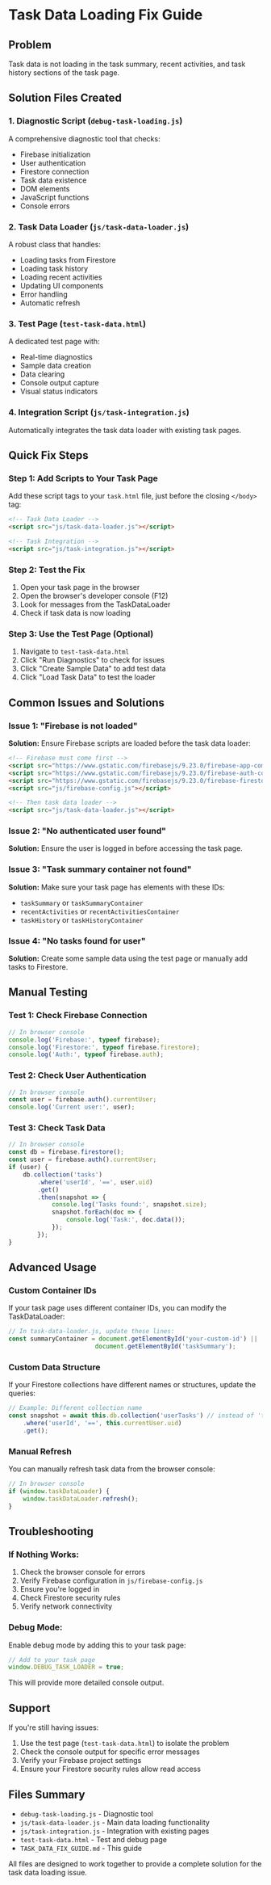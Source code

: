 # Task Data Loading Fix Guide

## Problem
Task data is not loading in the task summary, recent activities, and task history sections of the task page.

## Solution Files Created

### 1. Diagnostic Script (`debug-task-loading.js`)
A comprehensive diagnostic tool that checks:
- Firebase initialization
- User authentication
- Firestore connection
- Task data existence
- DOM elements
- JavaScript functions
- Console errors

### 2. Task Data Loader (`js/task-data-loader.js`)
A robust class that handles:
- Loading tasks from Firestore
- Loading task history
- Loading recent activities
- Updating UI components
- Error handling
- Automatic refresh

### 3. Test Page (`test-task-data.html`)
A dedicated test page with:
- Real-time diagnostics
- Sample data creation
- Data clearing
- Console output capture
- Visual status indicators

### 4. Integration Script (`js/task-integration.js`)
Automatically integrates the task data loader with existing task pages.

## Quick Fix Steps

### Step 1: Add Scripts to Your Task Page
Add these script tags to your `task.html` file, just before the closing `</body>` tag:

```html
<!-- Task Data Loader -->
<script src="js/task-data-loader.js"></script>

<!-- Task Integration -->
<script src="js/task-integration.js"></script>
```

### Step 2: Test the Fix
1. Open your task page in the browser
2. Open the browser's developer console (F12)
3. Look for messages from the TaskDataLoader
4. Check if task data is now loading

### Step 3: Use the Test Page (Optional)
1. Navigate to `test-task-data.html`
2. Click "Run Diagnostics" to check for issues
3. Click "Create Sample Data" to add test data
4. Click "Load Task Data" to test the loader

## Common Issues and Solutions

### Issue 1: "Firebase is not loaded"
**Solution:** Ensure Firebase scripts are loaded before the task data loader:
```html
<!-- Firebase must come first -->
<script src="https://www.gstatic.com/firebasejs/9.23.0/firebase-app-compat.js"></script>
<script src="https://www.gstatic.com/firebasejs/9.23.0/firebase-auth-compat.js"></script>
<script src="https://www.gstatic.com/firebasejs/9.23.0/firebase-firestore-compat.js"></script>
<script src="js/firebase-config.js"></script>

<!-- Then task data loader -->
<script src="js/task-data-loader.js"></script>
```

### Issue 2: "No authenticated user found"
**Solution:** Ensure the user is logged in before accessing the task page.

### Issue 3: "Task summary container not found"
**Solution:** Make sure your task page has elements with these IDs:
- `taskSummary` or `taskSummaryContainer`
- `recentActivities` or `recentActivitiesContainer`
- `taskHistory` or `taskHistoryContainer`

### Issue 4: "No tasks found for user"
**Solution:** Create some sample data using the test page or manually add tasks to Firestore.

## Manual Testing

### Test 1: Check Firebase Connection
```javascript
// In browser console
console.log('Firebase:', typeof firebase);
console.log('Firestore:', typeof firebase.firestore);
console.log('Auth:', typeof firebase.auth);
```

### Test 2: Check User Authentication
```javascript
// In browser console
const user = firebase.auth().currentUser;
console.log('Current user:', user);
```

### Test 3: Check Task Data
```javascript
// In browser console
const db = firebase.firestore();
const user = firebase.auth().currentUser;
if (user) {
    db.collection('tasks')
        .where('userId', '==', user.uid)
        .get()
        .then(snapshot => {
            console.log('Tasks found:', snapshot.size);
            snapshot.forEach(doc => {
                console.log('Task:', doc.data());
            });
        });
}
```

## Advanced Usage

### Custom Container IDs
If your task page uses different container IDs, you can modify the TaskDataLoader:

```javascript
// In task-data-loader.js, update these lines:
const summaryContainer = document.getElementById('your-custom-id') || 
                        document.getElementById('taskSummary');
```

### Custom Data Structure
If your Firestore collections have different names or structures, update the queries:

```javascript
// Example: Different collection name
const snapshot = await this.db.collection('userTasks') // instead of 'tasks'
    .where('userId', '==', this.currentUser.uid)
    .get();
```

### Manual Refresh
You can manually refresh task data from the browser console:

```javascript
// In browser console
if (window.taskDataLoader) {
    window.taskDataLoader.refresh();
}
```

## Troubleshooting

### If Nothing Works:
1. Check the browser console for errors
2. Verify Firebase configuration in `js/firebase-config.js`
3. Ensure you're logged in
4. Check Firestore security rules
5. Verify network connectivity

### Debug Mode:
Enable debug mode by adding this to your task page:

```javascript
// Add to your task page
window.DEBUG_TASK_LOADER = true;
```

This will provide more detailed console output.

## Support

If you're still having issues:
1. Use the test page (`test-task-data.html`) to isolate the problem
2. Check the console output for specific error messages
3. Verify your Firebase project settings
4. Ensure your Firestore security rules allow read access

## Files Summary

- `debug-task-loading.js` - Diagnostic tool
- `js/task-data-loader.js` - Main data loading functionality
- `js/task-integration.js` - Integration with existing pages
- `test-task-data.html` - Test and debug page
- `TASK_DATA_FIX_GUIDE.md` - This guide

All files are designed to work together to provide a complete solution for the task data loading issue. 
